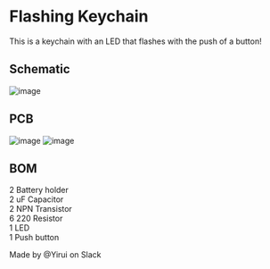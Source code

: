 # Flashing Keychain

This is a keychain with an LED that flashes with the push of a button!

## Schematic
![image](https://github.com/user-attachments/assets/71aae21d-9310-45b9-9587-2ee6812afb4a)

## PCB
![image](https://github.com/user-attachments/assets/c3df0c5c-72e6-43f6-a693-9a591c5eb95b)
![image](https://github.com/user-attachments/assets/13e5ace3-d028-460c-810f-6ffbf6f20d2f)

## BOM
2 Battery holder\
2 uF Capacitor\
2 NPN Transistor\
6 220 Resistor\
1 LED\
1 Push button


Made by @Yirui on Slack
